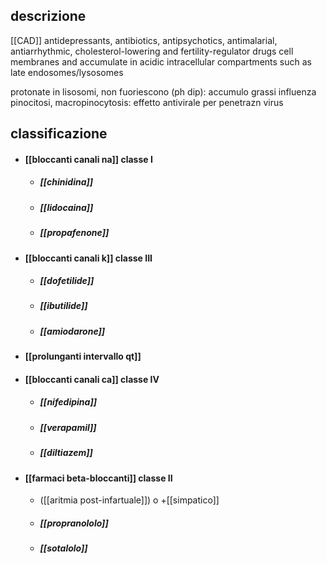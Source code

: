 ## descrizione
[[CAD]]
antidepressants, antibiotics, antipsychotics, antimalarial, antiarrhythmic, cholesterol-lowering and fertility-regulator drugs
cell membranes and accumulate in acidic intracellular compartments such as late endosomes/lysosomes

protonate in lisosomi, non fuoriescono (ph dip): accumulo grassi
	influenza pinocitosi, macropinocytosis: effetto antivirale per penetrazn virus

## classificazione
- #### [[bloccanti canali na]] classe I
	- ##### [[chinidina]]
	- ##### [[lidocaina]]
	- ##### [[propafenone]]
- #### [[bloccanti canali k]] classe III
	- ##### [[dofetilide]]
	- ##### [[ibutilide]]
	- ##### [[amiodarone]]
- #### [[prolunganti intervallo qt]]
- #### [[bloccanti canali ca]] classe IV
	- ##### [[nifedipina]]
	- ##### [[verapamil]]
	- ##### [[diltiazem]]
- #### [[farmaci beta-bloccanti]] classe II
	- ([[aritmia post-infartuale]]) o +[[simpatico]]
	- ##### [[propranololo]]
	- ##### [[sotalolo]]